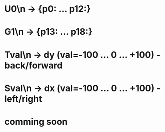 # U0\n -> {p0: ... p12:}
# G1\n -> {p13: ... p18:}
# Tval\n -> dy (val=-100 ... 0 ... +100) - back/forward
# Sval\n -> dx (val=-100 ... 0 ... +100) - left/right

# comming soon
